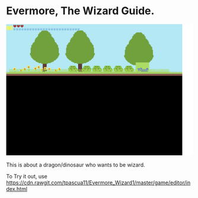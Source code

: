 # Evermore, The Wizard Guide.

![Alt text](https://github.com/tpascua11/Evermore_Wizard1/blob/master/documents/DinosaurWizard.gif "Optional title")

This is about a dragon/dinosaur who wants to be wizard.

To Try it out, use
https://cdn.rawgit.com/tpascua11/Evermore_Wizard1/master/game/editor/index.html
